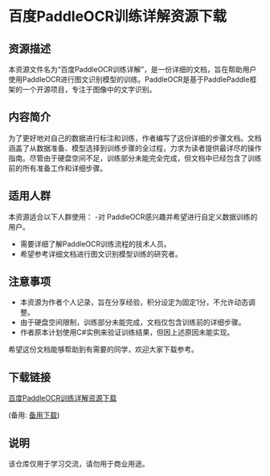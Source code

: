 # 百度PaddleOCR训练详解资源下载

## 资源描述

本资源文件名为“百度PaddleOCR训练详解”，是一份详细的文档，旨在帮助用户使用PaddleOCR进行图文识别模型的训练。PaddleOCR是基于PaddlePaddle框架的一个开源项目，专注于图像中的文字识别。

## 内容简介

为了更好地对自己的数据进行标注和训练，作者编写了这份详细的步骤文档。文档涵盖了从数据准备、模型选择到训练步骤的全过程，力求为读者提供最详尽的操作指南。尽管由于硬盘空间不足，训练部分未能完全完成，但文档中已经包含了训练前的所有准备工作和详细步骤。

## 适用人群

本资源适合以下人群使用：
-对 PaddleOCR感兴趣并希望进行自定义数据训练的用户。
- 需要详细了解PaddleOCR训练流程的技术人员。
- 希望参考详细文档进行图文识别模型训练的研究者。

## 注意事项

- 本资源为作者个人记录，旨在分享经验，积分设定为固定1分，不允许动态调整。
- 由于硬盘空间限制，训练部分未能完成，文档仅包含训练前的详细步骤。
- 作者原本计划使用C#实例来验证训练结果，但因上述原因未能实现。

希望这份文档能够帮助到有需要的同学，欢迎大家下载参考。

## 下载链接
[百度PaddleOCR训练详解资源下载](https://pan.quark.cn/s/d42156cbf693) 

(备用: [备用下载](https://pan.baidu.com/s/10L26p2XfPhmwQnLWGnr9iA?pwd=1234))

## 说明

该仓库仅用于学习交流，请勿用于商业用途。
